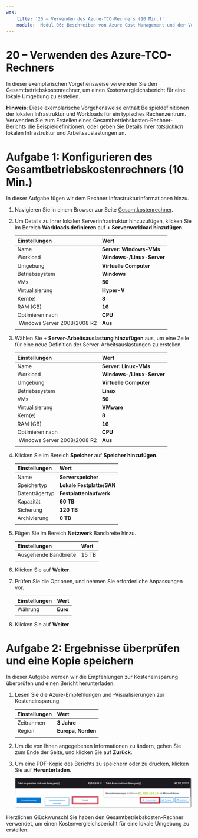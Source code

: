 ```yaml
---
wts:
    title: '20 – Verwenden des Azure-TCO-Rechners (10 Min.)'
    module: 'Modul 06: Beschreiben von Azure Cost Management und der Vereinbarungen zum Servicelevel'
---
```

# 20 – Verwenden des Azure-TCO-Rechners


In dieser exemplarischen Vorgehensweise verwenden Sie den Gesamtbetriebskostenrechner, um einen Kostenvergleichsbericht für eine lokale Umgebung zu erstellen.

**Hinweis**: Diese exemplarische Vorgehensweise enthält Beispieldefinitionen der lokalen Infrastruktur und Workloads für ein typisches Rechenzentrum. Verwenden Sie zum Erstellen eines Gesamtbetriebskosten-Rechner-Berichts die Beispieldefinitionen, oder geben Sie Details Ihrer *tatsächlich* lokalen Infrastruktur und Arbeitsauslastungen an.

# Aufgabe 1: Konfigurieren des Gesamtbetriebskostenrechners (10 Min.)

In dieser Aufgabe fügen wir dem Rechner Infrastrukturinformationen hinzu. 

1. Navigieren Sie in einem Browser zur Seite [Gesamtkostenrechner](https://azure.microsoft.com/de-de/pricing/tco/calculator/).

2. Um Details zu Ihrer lokalen Serverinfrastruktur hinzuzufügen, klicken Sie im Bereich **Workloads definieren** auf **+ Serverworkload hinzufügen**.

    | Einstellungen | Wert |
    | -- | -- |
    | Name | **Server: Windows-VMs** |
    | Workload | **Windows-/Linux-Server** |
    | Umgebung | **Virtuelle Computer** |
    | Betriebssystem | **Windows** |  
    | VMs | **50** |
    | Virtualisierung | **Hyper-V** |
    | Kern(e) | **8**|
    | RAM (GB) | **16** |
    | Optimieren nach | **CPU** |
    |  Windows Server 2008/2008 R2 | **Aus** |
    | | |

3. Wählen Sie **+ Server-Arbeitsauslastung hinzufügen** aus, um eine Zeile für eine neue Definition der Server-Arbeitsauslastungen zu erstellen. 

    | Einstellungen | Wert |
    | -- | -- |
    | Name | **Server: Linux-VMs** |
    | Workload | **Windows-/Linux-Server** |
    | Umgebung | **Virtuelle Computer** |
    | Betriebssystem | **Linux** |  
    | VMs | **50** |
    | Virtualisierung | **VMware** |
    | Kern(e) | **8**|
    | RAM (GB) | **16** |
    | Optimieren nach | **CPU** |
    |  Windows Server 2008/2008 R2 | **Aus** |
    | | |

4. Klicken Sie im Bereich **Speicher** auf **Speicher hinzufügen**.

    | Einstellungen | Wert |
    | -- | -- |
    | Name | **Serverspeicher** |
    | Speichertyp | **Lokale Festplatte/SAN** |
    | Datenträgertyp | **Festplattenlaufwerk** |
    | Kapazität | **60 TB** |  
    | Sicherung | **120 TB** |
    | Archivierung | **0 TB** |
    | | |

5. Fügen Sie im Bereich **Netzwerk** Bandbreite hinzu. 

    | Einstellungen | Wert |
    | -- | -- |
    | Ausgehende Bandbreite | 15 TB|
    | | |

6. Klicken Sie auf **Weiter**.

7. Prüfen Sie die Optionen, und nehmen Sie erforderliche Anpassungen vor. 

    | Einstellungen | Wert |
    | -- | -- |
    | Währung | **Euro** |
    | | |

8. Klicken Sie auf **Weiter**.

# Aufgabe 2: Ergebnisse überprüfen und eine Kopie speichern

In dieser Aufgabe werden wir die Empfehlungen zur Kosteneinsparung überprüfen und einen Bericht herunterladen. 

1. Lesen Sie die Azure-Empfehlungen und -Visualisierungen zur Kosteneinsparung.

    | Einstellungen | Wert |
    | -- | -- |
    | Zeitrahmen| **3 Jahre** |
    | Region | **Europa, Norden** |
    | | |


2. Um die von Ihnen angegebenen Informationen zu ändern, gehen Sie zum Ende der Seite, und klicken Sie auf **Zurück**. 

3. Um eine PDF-Kopie des Berichts zu speichern oder zu drucken, klicken Sie auf **Herunterladen**.

    ![Screenshot des Berichtsbereichs des Gesamtbetriebskostenrechners in Azure. Die hervorgehobenen und ausgefüllten Eingabefelder geben an, wie der Zeitrahmen des Gesamtbetriebskostenrechners auf drei Jahre und die Region auf Nordeuropa eingestellt wird. Ein Diagramm zeigt die Kosten für lokale Infrastruktur und Workloads im Vergleich zu den durch die Verwendung von Azure reduzierten Kosten.](../images/2001.png)

Herzlichen Glückwunsch! Sie haben den Gesamtbetriebskosten-Rechner verwendet, um einen Kostenvergleichsbericht für eine lokale Umgebung zu erstellen.

